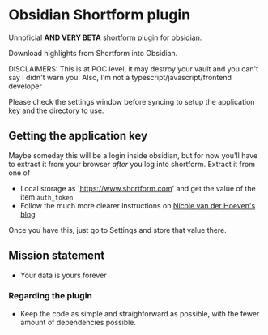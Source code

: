 # Obsidian Shortform plugin

Unnoficial __AND VERY BETA__ [shortform](https://shortform.com) plugin for [obsidian](https://obsidian.md).

Download highlights from Shortform into Obsidian.

DISCLAIMERS: This is at POC level, it may destroy your vault and you can't say I didn't warn you. Also, I'm not a typescript/javascript/frontend developer

Please check the settings window before syncing to setup the application key and the directory to use.

## Getting the application key

Maybe someday this will be a login inside obsidian, but for now you'll have to extract it from your browser *after* you log into shortform. Extract it from one of

- Local storage as 'https://www.shortform.com' and get the value of the item `auth_token`
- Follow the much more clearer instructions on [Nicole van der Hoeven's blog](https://nicolevanderhoeven.com/blog/20210815-shortform-to-readwise/)

Once you have this, just go to Settings and store that value there.

## Mission statement

- Your data is yours forever

### Regarding the plugin

- Keep the code as simple and straighforward as possible, with the fewer amount of dependencies possible.


